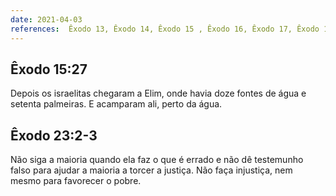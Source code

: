 ```yaml
---
date: 2021-04-03
references:  Êxodo 13, Êxodo 14, Êxodo 15 , Êxodo 16, Êxodo 17, Êxodo 18, Êxodo 19, Êxodo 20, Êxodo 21, Êxodo 22, Êxodo 23, Êxodo 24
---
```


## Êxodo 15:27
Depois os israelitas chegaram a Elim, onde havia doze fontes de água e setenta palmeiras. E acamparam ali, perto da água.

## Êxodo 23:2‭-‬3
Não siga a maioria quando ela faz o que é errado e não dê testemunho falso para ajudar a maioria a torcer a justiça. Não faça injustiça, nem mesmo para favorecer o pobre.